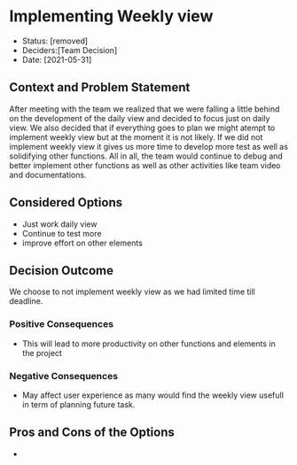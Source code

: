 # Implementing Weekly view

* Status: [removed]
* Deciders:[Team Decision]
* Date: [2021-05-31] 


## Context and Problem Statement

After meeting with the team we realized that we were falling a little behind on the development of the daily view and decided to focus just on daily view. We also decided that if everything goes to plan we might atempt to implement weekly view but at the moment it is not likely. If we did not implement weekly view it gives us more time to develop more test as well as solidifying other functions. All in all, the team would continue to debug and better implement other functions as well as other activities like team video and documentations.

## Considered Options

* Just work daily view
* Continue to test more
* improve effort on other elements
## Decision Outcome
We choose to not implement weekly view as we had limited time till deadline.

### Positive Consequences
* This will lead to more productivity on other functions and elements in the project

### Negative Consequences
* May affect user experience as many would find the weekly view usefull in term of planning future task.

## Pros and Cons of the Options
* 